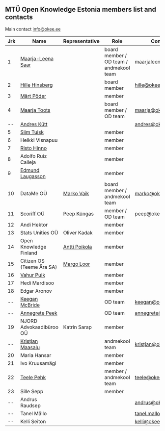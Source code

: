 ## MTÜ Open Knowledge Estonia members list and contacts

Main contact info@okee.ee

| Jrk | Name | Representative | Role | Contact | 
|--|--|--|--|--|
| 1 | [Maarja-Leena Saar](https://github.com/infokujur) |  | board member / OD team / andmekool team | maarjaleena@okee.ee |
| 2 | [Hille Hinsberg](https://github.com/Hillehinsberg) |  | board member | hille@okee.ee |
| 3 | [Märt Põder](https://github.com/boamaod) |  | member |  |
| 4 | [Maarja Toots](https://github.com/maarjatoots) |  | board member / OD team |	maarja@okee.ee |
|--| [Andres Kütt](https://github.com/andreskytt) |  |  | andres@okee.ee | 
| 5 | [Siim Tuisk](https://github.com/luuletaja) |  | member |  |
| 6 | Heikki Visnapuu |  | member |  |
| 7 | [Risto Hinno](https://github.com/rristo) |  | member |  |
| 8 | Adolfo Ruiz Calleja |  | member |  |
| 9 | [Edmund Laugasson](https://github.com/edmundlaugasson) |  | member |  |
| 10 | DataMe OÜ | [Marko Vaik](https://github.com/vaikmarko) | board member / andmekool team | marko@okee.ee |
| 11 | [Scoriff OÜ](https://scoriff.com) | [Peep Küngas](https://github.com/peepkungas) | member / OD team |	peep@okee.ee |
| 12 | Andi Hektor |  | member |  |
| 13 | Stats Unities OÜ | Oliver Kadak | member |  |
| 14 | Open Knowledge Finland | [Antti Poikola](https://github.com/apoikola) | member |  |
| 15 | Citizen OS (Teeme Ära SA) | [Margo Loor](https://github.com/loorm) | member |  |
| 16 | [Vahur Puik](https://github.com/puik) |  | member |  |
| 17 | Hedi Mardisoo |  | member |  |
| 18 | Edgar Aronov |  | member |  |
|--| [Keegan McBride](https://github.com/keeganmcbride) |  | OD team | keegan@okee.ee |
|--| [Annegrete Peek](https://github.com/annegretepeek) |  | OD team | annegrete@okee.ee |
| 19 | NJORD Advokaadibüroo OÜ | Katrin Sarap | member |  |
|--| [Kristjan Maasalu](https://github.com/pilbastex) |  | andmekool team | kristjan@okee.ee |
|20| Maria Hansar |  | member |  |
|21| Ivo Kruusamägi |  | member |  |
|22| [Teele Pehk](https://github.com/teelepehk) |  | member / andmekool team | teele@okee.ee |
|23| Sille Sepp |  | member |  |
|--| Andrus Raudsep |  |  | andrus@okee.ee |
|--| Tanel Mällo |  |  |	tanel.mallo@okee.ee |
|--| Kelli Seiton |  |  |	kelli@okee.ee |
